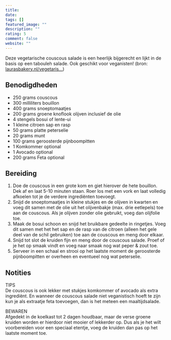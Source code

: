 ```yaml
---
title: 
date: 
tags: []
featured_image: ""
description: ""
rating: 5
comment: false
website: ""
---
```

Deze vegetarische couscous salade is een heerlijk bijgerecht en lijkt in de basis op een tabouleh salade. Ook geschikt voor veganisten! (bron: [laurasbakery.nl/vegetaris...](https://www.laurasbakery.nl/vegetarische-couscous-salade/))

## Benodigdheden

-   250 grams  couscous 
-   300 milliliters  bouillon 
-   400 grams  snoeptomaatjes 
-   200 grams  groene knoflook olijven inclusief de olie 
-   4  stengels bosui of lente-ui 
-   1  kleine citroen sap en rasp 
-   50 grams  platte peterselie 
-   20 grams  munt 
-   100 grams  geroosterde pijnboompitten 
-   1  Komkommer optional 
-   1  Avocado optional 
-   200 grams  Feta optional 

## Bereiding

1.  Doe de couscous in een grote kom en giet hierover de hete bouillon. Dek af en laat 5-10 minuten staan. Roer los met een vork en laat volledig afkoelen tot je de verdere ingrediënten toevoegt. 
2.  Snijd de snoeptomaatjes in kleine stukjes en de olijven in kwarten en voeg dit samen met de olie uit het olijvenbakje (max. drie eetlepels) toe aan de couscous. Als je olijven zonder olie gebruikt, voeg dan olijfolie toe. 
3.  Maak de bosui schoon en snijd het bruikbare gedeelte in ringetjes. Voeg dit samen met het het sap en de rasp van de citroen (alleen het gele deel van de schil gebruiken) toe aan de couscous en meng door elkaar. 
4.  Snijd tot slot de kruiden fijn en meng door de couscous salade. Proef of je het op smaak vindt en voeg naar smaak nog wat peper & zout toe. 
5.  Serveer in een schaal en strooi op het laatste moment de geroosterde pijnboompitten er overheen en eventueel nog wat peterselie. 

## Notities

TIPS  
De couscous is ook lekker met stukjes komkommer of avocado als extra ingrediënt. En wanneer de couscous salade niet veganistisch hoeft te zijn kun je als extraatje feta toevoegen, dan is het meteen een maaltijdsalade.

BEWAREN  
Afgedekt in de koelkast tot 2 dagen houdbaar, maar de verse groene kruiden worden er hierdoor niet mooier of lekkerder op. Dus als je het wilt voorbereiden voor een speciaal etentje, voeg de kruiden dan pas op het laatste moment toe.
